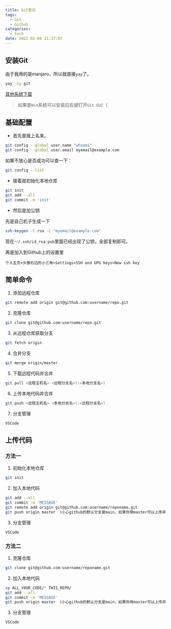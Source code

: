 ```yaml
---
title: Git笔记
tags:
  - Git
  - Github
categories:
  - tech
date: 2022-02-09 21:37:07
---
```


## 安装Git
由于我用的是manjaro，所以就直接`yay`了。
``` bash
yay -Sy git
```
[其他系统下载](http://git-scm.com/downloads)

> 如果是`Win`系统可以安装后右键打开`Git GUI`（

## 基础配置

- 首先是报上名来。

``` bash
git config --global user.name "whoami"
git config --global user.email myemail@example.com
```
如果不放心是否成功可以查一下：

```bash
git config --list
```
- 接着就初始化本地仓库

``` bash
git init
git add --all
git commit -m 'init'
```

- 然后是加公钥

先是自己机子生成一下

``` bash
ssh-keygen -t rsa -C "myemail@example.com"
```

现在`～/.ssh/id_rsa.pub`里面已经出现了公钥，全部复制即可。

再是加入到Github上的设置里

```
个人主页>头像右边的小三角>Settings>SSH and GPG keys>New ssh key
```

## 简单命令

1. 添加远程仓库

``` bash
git remote add origin git@github.com:username/repo.git
```

2. 克隆仓库

``` bash
git clone git@github.com:username/repo.git
```

3. 从远程仓库获取分支

``` bash
git fetch origin
```

4. 合并分支

``` bash
git merge origin/master
```

5. 下载远程代码并合并

``` bash
git pull <远程主机名> <远程分支名>(:<本地分支名>)
```

6. 上传本地代码并合并

``` bash
git push <远程主机名> <本地分支名>(:<远程分支名>)
```

7. 分支管理

``` 
VSCode
```

## 上传代码

### 方法一

1. 初始化本地仓库

``` bash
git init
```

2. 加入本地代码

``` bash
git add --all
git commit -m 'MESSAGE'
git remote add origin git@github.com:username/reponame.git
git push origin master （小心github的默认分支是main，如果你用master可以上传并删除main）
```

3. 分支管理

``` 
VSCode
```

### 方法二

1. 克隆仓库

``` bash
git clone git@github.com:username/reponame.git
```

2. 加入本地代码

``` bash
cp ALL_YOUR_CODE/* THIS_REPO/
git add --all
git commit -m 'MESSAGE'
git push origin master （小心github的默认分支是main，如果你用master可以上传并删除main）
```

3. 分支管理

``` 
VSCode
```
